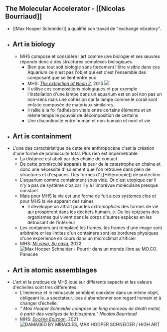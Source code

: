 ## The Molecular Accelerator - [[Nicolas Bourriaud]]
- [[Max Hooper Schneider]] a qualifié son travail de "exchange vibratory".
- ## Art is biology
	- MHS compose et considère l'art comme une biologie et ses œuvres réponde donc à des structures complexes biologiques.
		- Bien que tout soit biologie sans forcement l'être visible dans ces Aquarium ce n'est pas l'objet qui est c'est l'ensemble des composant que se lient entre eux
		- MHS: [*The extinction of Neon 2*](https://highart.fr/exhibitions/max-hooper-schneider/), 2015 ![](https://highart.fr/wp-content/uploads/2015/09/HA-MHS-NTOVS-PRESS-5.jpg)
		- Il utilise ces compositions biologiques et par exemple l'installation d'une lampe dans un aquarium est en soi non pas un non-sens mais une cohésion car la lampe comme le corail sont enfaite composée de matériaux similaires.
		- Il rallie à la foi l'adhésion vitale entre certains éléments et en même temps le pouvoir de décomposition de certains
		- Une discontinuité entre human et non-humain et mort et vie
- ## Art is containment
- L'une des caractéristique de cette ère anthropocène c'est la création d'une forme de promiscuité total. Plus rien est impernetrable.
	- La distance est aboli par des chaine de contact
	- De cette promiscuité apparais la peur de la catastrophe en chaine et donc une nécessité d'isolement que l'on retrouve dans plein de structures et d'espaces. Des formes d' [[Hétérotopie]] de protection
	- L'aquarium comme containment sous vide. Or c'est utopique car il n'y a pas de système clos car il y a l'imprévue moléculaire presque constant
	- Mais pour MHS la vie est une forme de fuit a ces systèmes clos et pour MHS la vie apparait des ruines
		- Il développe un attrait pour les *extremophiles* des formes de vie qui prospèrent dans les déchets humain..e. Ou les epizoans des organismes qui vivent dans le corps d'autres espèces en les détruisant de l'intérieur
	- Les containers ont remplacé les frames, les frames d'une image sont arbitraire or les limites d'un containers sont les bordures physiques d'une expérience en cours dans un microclimat artificiel
	- MHS: [*Mi casa, Su casa*](https://www.enrevenantdelexpo.com/2022/02/11/max-hooper-schneider-pourrir-dans-un-monde-libre-moco-panacee/), 2022 ![Max Hooper Schneider - Pourrir dans un monde libre au MO.CO. Panacée](https://i0.wp.com/www.enrevenantdelexpo.com/wp-content/uploads/2022/02/Max-Hooper-Schneider-Mi-Casa-Su-Casa-Victorias-House-2022-Pourrir-dans-un-monde-libre-au-MOCO-Panacee-05-855x1024.jpg?ssl=1)
- ## Art is atomic assemblages
- L'art et la pratique de MHS joue sur diffèrents aspects et les valeurs d'échelles sont très différentes
	- L’immense et le minuscule semblent coexister dans un même objet, obligeant le..a spectateur..ices à abandonner son regard humain et à changer d’échelle.
	- *" Max Hooper Schneider compose un long morceau de death metal, à partir des vestiges de la biosphère." Nicolas Bourriaud*
	- MHS: [*Eocène Epizoon*](https://www.enrevenantdelexpo.com/2022/02/11/max-hooper-schneider-pourrir-dans-un-monde-libre-moco-panacee/), 2021 ![DAMAGED BY MIRACLES, MAX HOOPER SCHNEIDER / HIGH ART](https://highart.fr/wp-content/uploads/2021/08/HA-MHS-DAMAGED-BY-MIRACLES-WEB-3-1-scaled.jpg)
